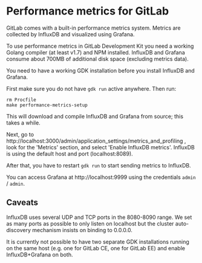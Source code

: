# Performance metrics for GitLab

GitLab comes with a built-in performance metrics system. Metrics are
collected by InfluxDB and visualized using Grafana.

To use performance metrics in GitLab Development Kit you need a working
Golang compiler (at least v1.7) and NPM installed. InfluxDB and Grafana consume
about 700MB of additional disk space (excluding metrics data).

You need to have a working GDK installation before you install InfluxDB
and Grafana.

First make sure you do not have `gdk run` active anywhere. Then run:

    rm Procfile
    make performance-metrics-setup

This will download and compile InfluxDB and Grafana from source; this
takes a while.

Next, go to http://localhost:3000/admin/application_settings/metrics_and_profiling , look for
the 'Metrics' section, and select 'Enable InfluxDB metrics'. InfluxDB is
using the default host and port (localhost:8089).

After that, you have to restart `gdk run` to start sending metrics to
InfluxDB.

You can access Grafana at http://localhost:9999 using the credentials
`admin` / `admin`.

## Caveats

InfluxDB uses several UDP and TCP ports in the 8080-8090 range. We set
as many ports as possible to only listen on localhost but the cluster
auto-discovery mechanism insists on binding to 0.0.0.0.

It is currently not possible to have two separate GDK installations
running on the same host (e.g. one for GitLab CE, one for GitLab EE) and
enable InfluxDB+Grafana on both.
